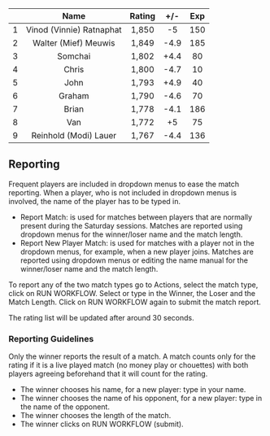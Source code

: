 | |Name|Rating|+/-|Exp|
|-|:--:|:----:|:-:|:-:|
|1|Vinod (Vinnie) Ratnaphat|1,850|-5|150|
|2|Walter (Mief) Meuwis|1,849|-4.9|185|
|3|Somchai|1,802|+4.4|80|
|4|Chris|1,800|-4.7|10|
|5|John|1,793|+4.9|40|
|6|Graham|1,790|-4.6|70|
|7|Brian|1,778|-4.1|186|
|8|Van|1,772|+5|75|
|9|Reinhold (Modi) Lauer|1,767|-4.4|136|

 

## Reporting

Frequent players are included in dropdown menus to ease the match reporting.
When a player, who is not included in dropdown menus is involved, the name of the player has to be typed in.

- Report Match:  is used for matches between players that are normally present during the Saturday sessions.
Matches are reported using dropdown menus for the winner/loser name and the match length.
- Report New Player Match:  is used for matches with a player not in the dropdown menus, for example, when a new player joins.
Matches are reported using dropdown menus or editing the name manual for the winner/loser name and the match length.

To report any of the two match types go to Actions, select the match type, click on RUN WORKFLOW.
Select or type in the Winner, the Loser and the Match Length.
Click on RUN WORKFLOW again to submit the match report.

The rating list will be updated after around 30 seconds.

### Reporting Guidelines

Only the winner reports the result of a match.
A match counts only for the rating if it is a live played match (no money play or chouettes)
with both players agreeing beforehand that it will count for the rating.

- The winner chooses his name, for a new player: type in your name.
- The winner chooses the name of his opponent, for a new player: type in the name of the opponent.
- The winner chooses the length of the match.
- The winner clicks on RUN WORKFLOW (submit).
